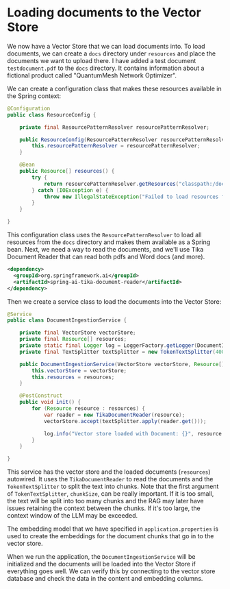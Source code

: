 # Loading documents to the Vector Store
We now have a Vector Store that we can load documents into. 
To load documents, we can create a `docs` directory under `resources` and place the documents we want to upload there.
I have added a test document `testdocument.pdf` to the `docs` directory. It contains information about a fictional product called "QuantumMesh Network Optimizer".

We can create a configuration class that makes these resources available in the Spring context:
```java
@Configuration
public class ResourceConfig {

    private final ResourcePatternResolver resourcePatternResolver;

    public ResourceConfig(ResourcePatternResolver resourcePatternResolver) {
        this.resourcePatternResolver = resourcePatternResolver;
    }

    @Bean
    public Resource[] resources() {
        try {
            return resourcePatternResolver.getResources("classpath:/docs/*");
        } catch (IOException e) {
            throw new IllegalStateException("Failed to load resources from classpath:/docs/*", e);
        }
    }

}
```

This configuration class uses the `ResourcePatternResolver` to load all resources from the `docs` directory and makes them available as a Spring bean.
Next, we need a way to read the documents, and we'll use Tika Document Reader that can read both pdfs and Word docs (and more).
```xml
<dependency>
  <groupId>org.springframework.ai</groupId>
  <artifactId>spring-ai-tika-document-reader</artifactId>
</dependency>
```
Then we create a service class to load the documents into the Vector Store:
```java
@Service
public class DocumentIngestionService {

    private final VectorStore vectorStore;
    private final Resource[] resources;
    private static final Logger log = LoggerFactory.getLogger(DocumentIngestionService.class);
    private final TextSplitter textSplitter = new TokenTextSplitter(400, 100, 5, 100, true);

    public DocumentIngestionService(VectorStore vectorStore, Resource[] resources) {
        this.vectorStore = vectorStore;
        this.resources = resources;
    }

    @PostConstruct
    public void init() {
        for (Resource resource : resources) {
            var reader = new TikaDocumentReader(resource);
            vectorStore.accept(textSplitter.apply(reader.get()));

            log.info("Vector store loaded with Document: {}", resource.getFilename());
        }
    }

}
```
This service has the vector store and the loaded documents (`resources`) autowired. 
It uses the `TikaDocumentReader` to read the documents and the `TokenTextSplitter` to split the text into chunks.
Note that the first argument of `TokenTextSplitter`, `chunkSize`, can be really important. If it is too small, the text will be split into too many chunks and the RAG may later have issues retaining the context between the chunks.
If it's too large, the context window of the LLM may be exceeded.

The embedding model that we have specified in `application.properties` is used to create the embeddings for the document chunks that go in to the vector store.

When we run the application, the `DocumentIngestionService` will be initialized and the documents will be loaded into the Vector Store if everything goes well.
We can verify this by connecting to the vector store database and check the data in the content and embedding columns.